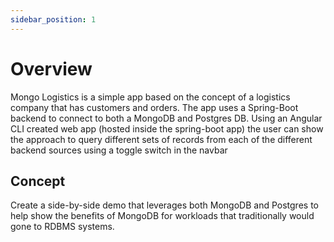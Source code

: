 ```yaml
---
sidebar_position: 1
---
```

# Overview

Mongo Logistics is a simple app based on the concept of a logistics company that has customers and orders.
The app uses a Spring-Boot backend to connect to both a MongoDB and Postgres DB.
Using an Angular CLI created web app (hosted inside the spring-boot app) the user can show the approach to query different
sets of records from each of the different backend sources using a toggle switch in the navbar

## Concept

Create a side-by-side demo that leverages both MongoDB and Postgres to help show the benefits of MongoDB for workloads that traditionally
would gone to RDBMS systems.









